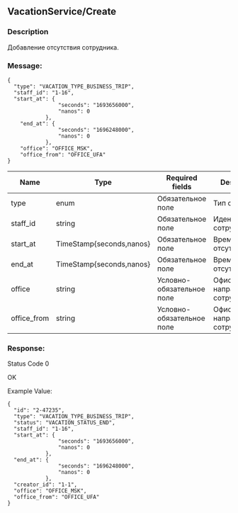 ## VacationService/Create
### Description 

Добавление отсутствия сотрудника.

### Message:
```
{
  "type": "VACATION_TYPE_BUSINESS_TRIP",
  "staff_id": "1-16",
  "start_at": {
                "seconds": "1693656000",
                "nanos": 0
            },
    "end_at": {
                "seconds": "1696248000",
                "nanos": 0
            },
    "office": "OFFICE_MSK",
    "office_from": "OFFICE_UFA"
}
```
Name | Type  | Required fields| Description |
|---|-----|-------|-----------|
|type |enum| Обязательное поле |Тип отсутствия|
|staff_id|string| Обязательное поле |Идентификатор сотрудника|
|start_at|TimeStamp{seconds,nanos}| Обязательное поле |Время начала отсутствия|
|end_at|TimeStamp{seconds,nanos}| Обязательное поле |Время конца отсутствия|
|office|string| Условно-обязательное поле |Офис, куда направляется сотрудник|
|office_from|string| Условно-обязательное поле |Офис, откуда направляется сотрудник|

### Response:

Status Code 0

OK

Example Value:

```
{
  "id": "2-47235",
  "type": "VACATION_TYPE_BUSINESS_TRIP",
  "status": "VACATION_STATUS_END",
  "staff_id": "1-16",
  "start_at": {
                "seconds": "1693656000",
                "nanos": 0
            },
  "end_at": {
                "seconds": "1696248000",
                "nanos": 0
            },
  "creator_id": "1-1",
  "office": "OFFICE_MSK",
  "office_from": "OFFICE_UFA"
}
```
